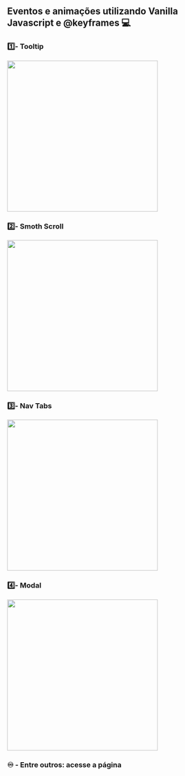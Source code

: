 <h2> Eventos e animações utilizando Vanilla Javascript e @keyframes 💻</h2>

<p text-align="center">
</p>
<h3 font-weight="bold" text-align="center">1️⃣- Tooltip</h3>
 <img src="https://user-images.githubusercontent.com/74941958/197433974-09aebc35-fa1c-4c7c-8718-c36f53db0ac6.gif" height="350">
 
 <h3 font-weight="bold" text-align="center">2️⃣- Smoth Scroll</h3>
 <img src="https://user-images.githubusercontent.com/74941958/197435241-080212a5-151e-4c2c-9691-d841214aac55.gif" height="350">
 
 <h3 font-weight="bold" text-align="center">3️⃣- Nav Tabs</h3>
 <img src="https://user-images.githubusercontent.com/74941958/197435568-008cde85-e63b-49ba-8db4-9d6f93421cb3.gif" height="350">
  
 <h3 font-weight="bold" text-align="center">4️⃣- Modal</h3>
 <img src="https://user-images.githubusercontent.com/74941958/197435780-62f16437-53ef-4026-a6b7-baaadc24d39f.gif" height="350">

 <h3 font-weight="bold" text-align="center"> ♾️ - Entre outros: acesse a página</h3>
